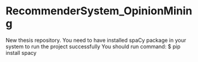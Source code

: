 # RecommenderSystem_OpinionMining
New thesis repository.
You need to have installed spaCy package in your system to run the project successfully
You should run command:
$ pip install spacy
